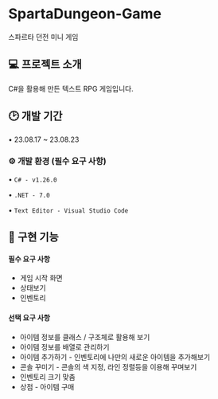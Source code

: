 # SpartaDungeon-Game
스파르타 던전 미니 게임


## 💻 프로젝트 소개
C#을 활용해 만든 텍스트 RPG 게임입니다.
<br>

## 🕑 개발 기간
• 23.08.17 ~ 23.08.23


### ⚙️ 개발 환경 (필수 요구 사항)
• ```C# - v1.26.0```


• ```.NET - 7.0```


• ```Text Editor - Visual Studio Code```


## 🔫 구현 기능
#### 필수 요구 사항
- 게임 시작 화면
- 상태보기
- 인벤토리

#### 선택 요구 사항
- 아이템 정보를 클래스 / 구조체로 활용해 보기
- 아이템 정보를 배열로 관리하기
- 아이템 추가하기 - 인벤토리에 나만의 새로운 아이템을 추가해보기
- 콘솔 꾸미기 -  콘솔의 색 지정, 라인 정렬등을 이용해 꾸며보기
- 인벤토리 크기 맞춤
- 상점 - 아이템 구매

